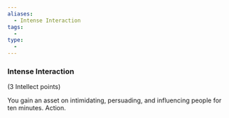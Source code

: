 ```yaml
---
aliases:
  - Intense Interaction
tags:
  - 
type:
  - 
---
```

### Intense Interaction

(3 Intellect points)

You gain an asset on intimidating, persuading, and influencing people for ten minutes. Action.